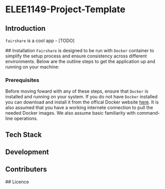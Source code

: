 # ELEE1149-Project-Template

## Introduction

`fairshare` is a cool app - [TODO]

## Installation
`Fairshare` is designed to be run with `Docker` container to simplify the setup process and ensure consistency across different environments. Below are the outline steps to get the application up and running on your machine:

### Prerequisites
Before moving foward with any of these steps, ensure that `Docker` is installed and running on your system. If you do not have `Docker` installed you can download and install it from the offical Docker website [here](https://www.docker.com/). It is also assumed that you have a working internete connection to pull the needed Docker images. We also assume basic familiarity with command-line operations.

## Tech Stack 

## Development

## Contributers


## Licence
